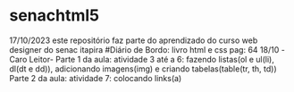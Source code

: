 # senachtml5
17/10/2023
este repositório faz parte do aprendizado do curso web designer do senac itapira
#Diário de Bordo:
livro html e css pag: 64
18/10 -Caro Leitor- Parte 1 da aula: atividade 3 até a 6: fazendo listas(ol e ul(li), dl(dt e dd)), adicionando imagens(img) e criando tabelas(table(tr, th, td))
Parte 2 da aula: atividade 7: colocando links(a)

